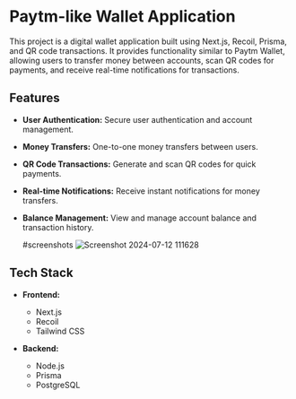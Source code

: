 # Paytm-like Wallet Application

This project is a digital wallet application built using Next.js, Recoil, Prisma, and QR code transactions. It provides functionality similar to Paytm Wallet, allowing users to transfer money between accounts, scan QR codes for payments, and receive real-time notifications for transactions.

## Features

- **User Authentication:** Secure user authentication and account management.
- **Money Transfers:** One-to-one money transfers between users.
- **QR Code Transactions:** Generate and scan QR codes for quick payments.
- **Real-time Notifications:** Receive instant notifications for money transfers.
- **Balance Management:** View and manage account balance and transaction history.

  #screenshots
  ![Screenshot 2024-07-12 111628](https://github.com/user-attachments/assets/8919ec7f-2814-4b04-98ee-5a04f913ccca)

  

## Tech Stack

- **Frontend:**
  - Next.js
  - Recoil
  - Tailwind CSS

- **Backend:**
  - Node.js
  - Prisma
  - PostgreSQL
